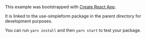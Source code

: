 This example was bootstrapped with [Create React App](https://github.com/facebook/create-react-app).

It is linked to the use-simpleform package in the parent directory for development purposes.

You can run `yarn install` and then `yarn start` to test your package.
